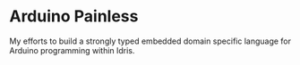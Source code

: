 Arduino Painless
===========

My efforts to build a strongly typed embedded domain specific language for Arduino programming within Idris.
